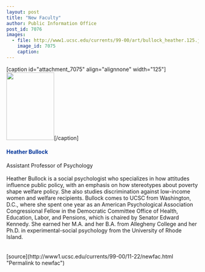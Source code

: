 ```yaml
---
layout: post
title: "New Faculty"
author: Public Information Office
post_id: 7076
images:
  - file: http://www1.ucsc.edu/currents/99-00/art/bullock_heather.125.jpg
    image_id: 7075
    caption: 
---
```


[caption id="attachment_7075" align="alignnone" width="125"]<a href="http://localhost/mysite/wp-content/uploads/1999/11/bullock_heather.125.jpg"><img class="size-full wp-image-7075" src="http://localhost/mysite/wp-content/uploads/1999/11/bullock_heather.125.jpg" alt="" width="125" height="177" /></a>[/caption]
<h4>
  <font color="#003399">Heather Bullock</font>
</h4>Assistant Professor of Psychology<br>
<br>
Heather Bullock is a social psychologist who specializes in how attitudes influence public policy, with an emphasis on how stereotypes about poverty shape welfare policy. She also studies discrimination against low-income women and welfare recipients. Bullock comes to UCSC from Washington, D.C., where she spent one year as an American Psychological Association Congressional Fellow in the Democratic Committee Office of Health, Education, Labor, and Pensions, which is chaired by Senator Edward Kennedy. She earned her M.A. and her B.A. from Allegheny College and her Ph.D. in experimental-social psychology from the University of Rhode Island.<br>
<br>
<br>
[source](http://www1.ucsc.edu/currents/99-00/11-22/newfac.html "Permalink to newfac")
